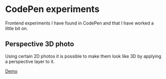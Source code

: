 # CodePen experiments

Frontend experiments I have found in CodePen and that I have worked a little bit on.

## Perspective 3D photo

Using certain 2D photos it is possible to make them look like 3D by applying
a perspective layer to it.

[Demo](./images/perspective/demo.gif?raw=true)
